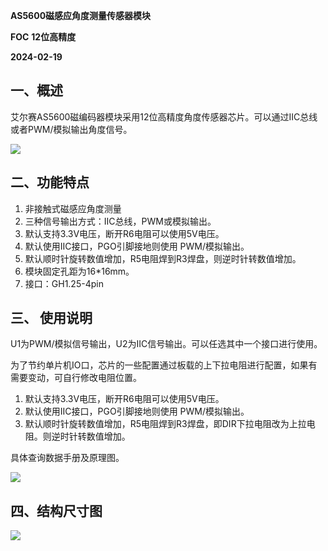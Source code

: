  

**AS5600磁感应角度测量传感器模块**

**FOC** **12位高精度**

**2024-02-19**

 

 

## **一、概述**

艾尔赛AS5600磁编码器模块采用12位高精度角度传感器芯片。可以通过IIC总线或者PWM/模拟输出角度信号。

![](T:\RoboMaster\Customer_controller\AS5600_Board\3D_MODEL\PNG_AS5600磁感应角度测量传感器模块_2024-02-19.png)

 

## **二、功能特点**

1. 非接触式磁感应角度测量
2. 三种信号输出方式：IIC总线，PWM或模拟输出。
3. 默认支持3.3V电压，断开R6电阻可以使用5V电压。
4. 默认使用IIC接口，PGO引脚接地则使用 PWM/模拟输出。
5. 默认顺时针旋转数值增加，R5电阻焊到R3焊盘，则逆时针转数值增加。
6. 模块固定孔距为16*16mm。
7. 接口：GH1.25-4pin

 

## **三、 使用说明**

U1为PWM/模拟信号输出，U2为IIC信号输出。可以任选其中一个接口进行使用。

为了节约单片机IO口，芯片的一些配置通过板载的上下拉电阻进行配置，如果有需要变动，可自行修改电阻位置。

1. 默认支持3.3V电压，断开R6电阻可以使用5V电压。
2. 默认使用IIC接口，PGO引脚接地则使用 PWM/模拟输出。
3. 默认顺时针旋转数值增加，R5电阻焊到R3焊盘，即DIR下拉电阻改为上拉电阻。则逆时针转数值增加。

具体查询数据手册及原理图。

![](T:\RoboMaster\Customer_controller\AS5600_Board\HARDWARE\SCH_AS5600磁感应角度测量传感器模块_2024-02-19.png)

## **四、结构尺寸图**

![](T:\RoboMaster\Customer_controller\AS5600_Board\3D_MODEL\AS5600磁感应角度测量传感器模块_2024-02-19.png)